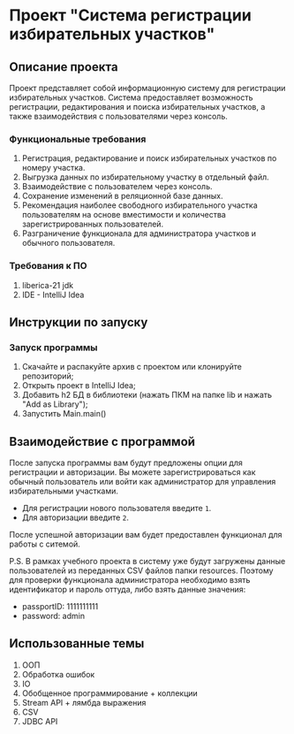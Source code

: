 # Проект "Система регистрации избирательных участков"

## Описание проекта

Проект представляет собой информационную систему для регистрации избирательных участков. Система предоставляет возможность регистрации, редактирования и поиска избирательных участков, а также взаимодействия с пользователями через консоль.

### Функциональные требования

1. Регистрация, редактирование и поиск избирательных участков по номеру участка.
2. Выгрузка данных по избирательному участку в отдельный файл.
3. Взаимодействие с пользователем через консоль.
4. Сохранение изменений в реляционной базе данных.
5. Рекомендация наиболее свободного избирательного участка пользователям на основе вместимости и количества зарегистрированных пользователей.
6. Разграничение функционала для администратора участков и обычного пользователя.

### Требования к ПО
1. liberica-21 jdk
2. IDE - IntelliJ Idea

## Инструкции по запуску

### Запуск программы

1. Скачайте и распакуйте архив с проектом или клонируйте репозиторий;
2. Открыть проект в IntelliJ Idea;
3. Добавить h2 БД в библиотеки (нажать ПКМ на папке lib и нажать "Add as Library");
4. Запустить Main.main()
   
## Взаимодействие с программой

После запуска программы вам будут предложены опции для регистрации и авторизации. Вы можете зарегистрироваться как обычный пользователь или войти как администратор для управления избирательными участками.

- Для регистрации нового пользователя введите `1`.
- Для авторизации введите `2`.

После успешной авторизации вам будет предоставлен функционал для работы с ситемой.

P.S. В рамках учебного проекта в систему уже будут загружены данные пользователей из переданных CSV файлов папки resources. 
Поэтому для проверки функционала администратора необходимо взять идентификатор и пароль оттуда, либо взять данные значения:
* passportID: 1111111111
* password: admin

## Использованные темы

1. ООП
2. Обработка ошибок
3. IO
4. Обобщенное программирование + коллекции
5. Stream API + лямбда выражения
6. CSV
7. JDBC API
